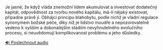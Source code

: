 
Je jasné, že když vláda znemožní lidem akumulovat a investovat dodatečný kapitál, odpovědnost za tvorbu nového kapitálu, má-li nějaký existovat, připadne právě jí. Obhájci principu blahobytu, podle nichž je vládní regulace synonymem božské péče, díky níž je lidstvo moudře a nepozorovatelně vedeno k vyšším a dokonalejším stadiím nevyhnutelného evolučního procesu, si neuvědomují komplikovanost problému a jeho důsledky.

[🔊 Poslechnout audio](/data/7-paragraphs/audio/chapter_165/para_006-Je-jasn-e-kdy-vlda-znemon-lidem-akumulovat.mp3)
